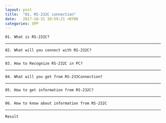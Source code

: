 ```yaml
---
layout: post
title:  "01. RS-232C connection"
date:   2017-10-31 10:59:21 +0700
categories: SPP
---
```

`01. What is RS-232C?`

---
`02. What will you connect with RS-232C?`



---
`03. How to Recognize RS-232C in PC?`

---
`04. What will you get from RS-233Connection? `


---
`05. How to get information from RS-232C?`

---
`06. How to know about information from RS-232C`

---
`Result`

